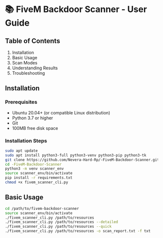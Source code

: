 # 📚 FiveM Backdoor Scanner - User Guide

## Table of Contents
1. Installation
2. Basic Usage
3. Scan Modes
4. Understanding Results
5. Troubleshooting

## Installation

### Prerequisites
- Ubuntu 20.04+ (or compatible Linux distribution)
- Python 3.7 or higher
- Git
- 100MB free disk space

### Installation Steps

```bash
sudo apt update
sudo apt install python3-full python3-venv python3-pip python3-tk
git clone https://github.com/Nevera-Hard-Rp/-FiveM-Backdoor-Scanner.git
cd -FiveM-Backdoor-Scanner
python3 -m venv scanner_env
source scanner_env/bin/activate
pip install -r requirements.txt
chmod +x fivem_scanner_cli.py
```

## Basic Usage

```bash
cd /path/to/fivem-backdoor-scanner
source scanner_env/bin/activate
./fivem_scanner_cli.py /path/to/resources
./fivem_scanner_cli.py /path/to/resources --detailed
./fivem_scanner_cli.py /path/to/resources --quick
./fivem_scanner_cli.py /path/to/resources -o scan_report.txt -f txt
```